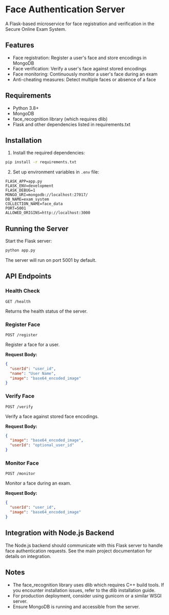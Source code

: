 # Face Authentication Server

A Flask-based microservice for face registration and verification in the Secure Online Exam System.

## Features

- Face registration: Register a user's face and store encodings in MongoDB
- Face verification: Verify a user's face against stored encodings
- Face monitoring: Continuously monitor a user's face during an exam
- Anti-cheating measures: Detect multiple faces or absence of a face

## Requirements

- Python 3.8+
- MongoDB
- face_recognition library (which requires dlib)
- Flask and other dependencies listed in requirements.txt

## Installation

1. Install the required dependencies:

```bash
pip install -r requirements.txt
```

2. Set up environment variables in `.env` file:

```
FLASK_APP=app.py
FLASK_ENV=development
FLASK_DEBUG=1
MONGO_URI=mongodb://localhost:27017/
DB_NAME=exam_system
COLLECTION_NAME=face_data
PORT=5001
ALLOWED_ORIGINS=http://localhost:3000
```

## Running the Server

Start the Flask server:

```bash
python app.py
```

The server will run on port 5001 by default.

## API Endpoints

### Health Check

```
GET /health
```

Returns the health status of the server.

### Register Face

```
POST /register
```

Register a face for a user.

**Request Body:**
```json
{
  "userId": "user_id",
  "name": "User Name",
  "image": "base64_encoded_image"
}
```

### Verify Face

```
POST /verify
```

Verify a face against stored face encodings.

**Request Body:**
```json
{
  "image": "base64_encoded_image",
  "userId": "optional_user_id"
}
```

### Monitor Face

```
POST /monitor
```

Monitor a face during an exam.

**Request Body:**
```json
{
  "userId": "user_id",
  "image": "base64_encoded_image"
}
```

## Integration with Node.js Backend

The Node.js backend should communicate with this Flask server to handle face authentication requests. See the main project documentation for details on integration.

## Notes

- The face_recognition library uses dlib which requires C++ build tools. If you encounter installation issues, refer to the dlib installation guide.
- For production deployment, consider using gunicorn or a similar WSGI server.
- Ensure MongoDB is running and accessible from the server. 